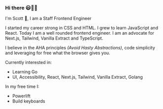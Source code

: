 ### Hi there 😃😵‍💫

I'm Scott 👋, I am a Staff Frontend Engineer

I started my career strong in CSS and HTML. I grew to learn JavaScript and React. Today I am a well rounded frontend engineer. I am an advocate for Next.js, Tailwind, Vanilla Extract and TypeScript.

I believe in the AHA principles _(Avoid Hasty Abstractions)_, code simplicity and leveraging for free what the browser gives you.



Currently interested in:
- Learning Go
- UI, Accessibility, React, Next.js, Tailwind, Vanilla Extract, Golang

In my free time I:
- Powerlift
- Build keyboards
